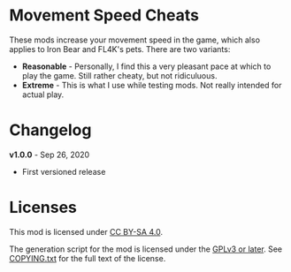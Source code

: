 Movement Speed Cheats
=====================

These mods increase your movement speed in the game, which also applies
to Iron Bear and FL4K's pets.  There are two variants:

- **Reasonable** - Personally, I find this a very pleasant pace at
  which to play the game.  Still rather cheaty, but not ridiculuous.
- **Extreme** - This is what I use while testing mods.  Not really
  intended for actual play.

Changelog
=========

**v1.0.0** - Sep 26, 2020
 * First versioned release
 
Licenses
========

This mod is licensed under [CC BY-SA 4.0](https://creativecommons.org/licenses/by-sa/4.0/).

The generation script for the mod is licensed under the
[GPLv3 or later](https://www.gnu.org/licenses/quick-guide-gplv3.html).
See [COPYING.txt](../../COPYING.txt) for the full text of the license.

